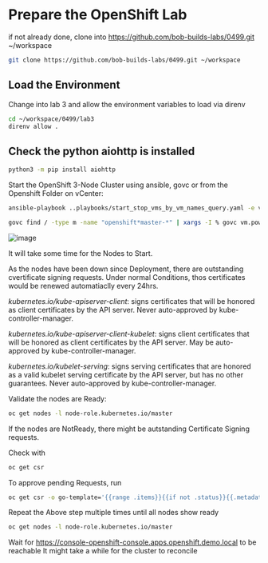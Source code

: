 # Prepare the OpenShift Lab

if not already done, clone into https://github.com/bob-builds-labs/0499.git ~/workspace
```bash
git clone https://github.com/bob-builds-labs/0499.git ~/workspace
```

## Load the Environment
Change into lab 3 and allow the environment variables to load via direnv

```bash
cd ~/workspace/0499/lab3
direnv allow .
```
## Check the python aiohttp is installed

```bash
python3 -m pip install aiohttp
```

Start the OpenShift 3-Node Cluster using ansible, govc or from the Openshift Folder on vCenter: 

```bash
ansible-playbook ..playbooks/start_stop_vms_by_vm_names_query.yaml -e vm_names='openshift' -e state=start
```

```bash
govc find / -type m -name "openshift*master-*" | xargs -I % govc vm.power -on -vm.ipath=%
```

![image](https://github.com/bob-builds-labs/bob-builds-labs.github.io/assets/8255007/1f3f196e-9780-4989-a2b4-90da7a4361c2)

It will take some time for the Nodes to Start.

As the nodes have been down since Deployment, there are outstanding cvertificate signing requests. Under normal Conditions, thos certificates would be renewed automatiaclly every 24hrs. 

*kubernetes.io/kube-apiserver-client*: signs certificates that will be honored as client certificates by the API server. Never auto-approved by kube-controller-manager.

*kubernetes.io/kube-apiserver-client-kubelet*: signs client certificates that will be honored as client certificates by the API server. May be auto-approved by kube-controller-manager.

*kubernetes.io/kubelet-serving*: signs serving certificates that are honored as a valid kubelet serving certificate by the API server, but has no other guarantees. Never auto-approved by kube-controller-manager.


Validate the nodes are Ready:
```bash
oc get nodes -l node-role.kubernetes.io/master
```

If the nodes are NotReady, there might be autstanding Certificate Signing requests.  

Check with  
```bash
oc get csr
```
To approve pending Requests, run

```bash
oc get csr -o go-template='{{range .items}}{{if not .status}}{{.metadata.name}}{{"\n"}}{{end}}{{end}}' | xargs oc adm certificate approve
```

Repeat the Above step multiple times until all nodes show ready 
```bash
oc get nodes -l node-role.kubernetes.io/master
```


Wait for https://console-openshift-console.apps.openshift.demo.local to be reachable
It might take a while for the cluster to reconcile
